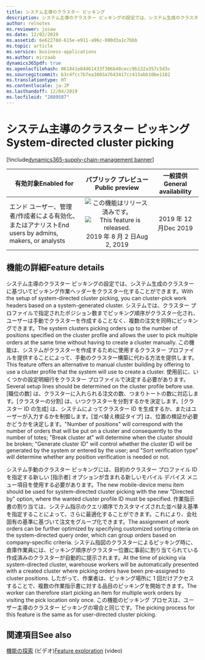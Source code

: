 ```yaml
---
title: システム主導のクラスター ピッキング
description: システム主導のクラスター ピッキングの設定では、システム生成のクラスターに基づいてピッキング作業ヘッダーをクラスター化することができます。
author: relnotes
ms.reviewer: josaw
ms.date: 12/02/2019
ms.assetid: 6e62278d-615e-e911-a96c-000d3a1c7bbb
ms.topic: article
ms.service: business-applications
ms.author: mirzaab
dynamics365pdf: true
ms.openlocfilehash: 061841e84d61433f306b40cecc9b132a357c5d3c
ms.sourcegitcommit: b3c4fcc7b7ea3803a7643417cc415abb10be1182
ms.translationtype: HT
ms.contentlocale: ja-JP
ms.lasthandoff: 12/04/2019
ms.locfileid: "2889587"
---
```

# <a name="system-directed-cluster-picking"></a><span data-ttu-id="b7efd-103">システム主導のクラスター ピッキング</span><span class="sxs-lookup"><span data-stu-id="b7efd-103">System-directed cluster picking</span></span>
[!include[dynamics365-supply-chain-management banner](../includes/dynamics365-supply-chain-management.md)]

| <span data-ttu-id="b7efd-104">有効対象</span><span class="sxs-lookup"><span data-stu-id="b7efd-104">Enabled for</span></span>    |  <span data-ttu-id="b7efd-105">パブリック プレビュー</span><span class="sxs-lookup"><span data-stu-id="b7efd-105">Public preview</span></span> | <span data-ttu-id="b7efd-106">一般提供</span><span class="sxs-lookup"><span data-stu-id="b7efd-106">General availability</span></span> | 
| ---------- | :----------: |:----------: |
|<span data-ttu-id="b7efd-107">エンド ユーザー、管理者/作成者による有効化、またはアナリスト</span><span class="sxs-lookup"><span data-stu-id="b7efd-107">End users by admins, makers, or analysts</span></span>|<span data-ttu-id="b7efd-108">![この機能はリリース済みです。](/dynamics365-release-plan/media/green-checkmark.png "この機能はリリース済みです。")</span><span class="sxs-lookup"><span data-stu-id="b7efd-108">![This feature is released.](/dynamics365-release-plan/media/green-checkmark.png "This feature is released.")</span></span> <span data-ttu-id="b7efd-109">2019 年 8 月 2 日</span><span class="sxs-lookup"><span data-stu-id="b7efd-109">Aug 2, 2019</span></span>| <span data-ttu-id="b7efd-110">2019 年 12 月</span><span class="sxs-lookup"><span data-stu-id="b7efd-110">Dec 2019</span></span>|






## <a name="feature-details"></a><span data-ttu-id="b7efd-111">機能の詳細</span><span class="sxs-lookup"><span data-stu-id="b7efd-111">Feature details</span></span>
<!--feature detail start -->
<span data-ttu-id="b7efd-112">システム主導のクラスター ピッキングの設定では、システム生成のクラスターに基づいてピッキング作業ヘッダーをクラスター化することができます。</span><span class="sxs-lookup"><span data-stu-id="b7efd-112">With the setup of system-directed cluster picking, you can cluster-pick work headers based on a system-generated cluster.</span></span> <span data-ttu-id="b7efd-113">システムでは、クラスター プロファイルで指定されたポジション数までピッキング順序がクラスター化され、ユーザーは手動でクラスターを作成することなく、複数の注文を同時にピッキングできます。</span><span class="sxs-lookup"><span data-stu-id="b7efd-113">The system clusters picking orders up to the number of positions specified on the cluster profile and allows the user to pick multiple orders at the same time without having to create a cluster manually.</span></span> <span data-ttu-id="b7efd-114">この機能は、システムがクラスターを作成するために使用するクラスター プロファイルを提供することによって、手動のクラスター構築に代わる方法を提供します。</span><span class="sxs-lookup"><span data-stu-id="b7efd-114">This feature offers an alternative to manual cluster building by offering to use a cluster profile that the system will use to create a cluster.</span></span> <span data-ttu-id="b7efd-115">使用前に、いくつかの設定明細行をクラスター プロファイルで決定する必要があります。</span><span class="sxs-lookup"><span data-stu-id="b7efd-115">Several setup lines should be determined on the cluster profile before use.</span></span> <span data-ttu-id="b7efd-116">[職位の数] は、クラスターに入れられる注文の数、つまりトートの数に対応します。[クラスターの分割] は、いつクラスターを分割するかを決定します。[クラスター ID の生成] は、システムによってクラスター ID を生成するか、またはユーザーが入力するかを制御します。[並べ替え検証タイプ] は、位置の検証が必要かどうかを決定します。</span><span class="sxs-lookup"><span data-stu-id="b7efd-116">"Number of positions" will correspond with the number of orders that will be put on a cluster and consequently to the number of totes; "Break cluster at" will determine when the cluster should be broken; "Generate cluster ID" will control whether the cluster ID will be generated by the system or entered by the user; and "Sort verification type" will determine whether any position verification is needed or not.</span></span> 

<span data-ttu-id="b7efd-117">システム手動のクラスター ピッキングには、目的のクラスター プロファイル ID を指定する新しい [指示者] オプションが含まれる新しいモバイル デバイス メニュー項目を使用する必要があります。</span><span class="sxs-lookup"><span data-stu-id="b7efd-117">The new mobile-device menu item should be used for system-directed cluster picking with the new "Directed by" option, where the wanted cluster profile ID must be specified.</span></span> <span data-ttu-id="b7efd-118">作業指示書の割り当ては、システム指示のクエリ順序でカスタマイズされた並べ替え基準を指定することによって、さらに最適化することができます。これにより、会社固有の基準に基づいて注文をグループ化できます。</span><span class="sxs-lookup"><span data-stu-id="b7efd-118">The assignment of work orders can be further optimized by specifying customized sorting criteria on the system-directed query order, which can group orders based on company-specific criteria.</span></span> <span data-ttu-id="b7efd-119">システム指図のクラスターによるピッキング時に、倉庫作業員には、ピッキング順序がクラスター位置に事前に割り当てられている作成済みのクラスターが自動的に提示されます。</span><span class="sxs-lookup"><span data-stu-id="b7efd-119">At the time of picking via system-directed cluster, warehouse workers will be automatically presented with a created cluster where picking orders have been pre-assigned to cluster positions.</span></span> <span data-ttu-id="b7efd-120">したがって、作業者は、ピッキング場所に 1 回だけアクセスすることで、複数の作業指示書に対する品目のピッキングを開始できます。</span><span class="sxs-lookup"><span data-stu-id="b7efd-120">The worker can therefore start picking an item for multiple work orders by visiting the pick location only once.</span></span> <span data-ttu-id="b7efd-121">この機能のピッキング プロセスは、ユーザー主導のクラスター ピッキングの場合と同じです。</span><span class="sxs-lookup"><span data-stu-id="b7efd-121">The picking process for this feature is the same as for user-directed cluster picking.</span></span>
<!--feature detail end -->










## <a name="see-also"></a><span data-ttu-id="b7efd-122">関連項目</span><span class="sxs-lookup"><span data-stu-id="b7efd-122">See also</span></span>
<span data-ttu-id="b7efd-123">[機能の探索](https://www.microsoft.com/videoplayer/embed/RE4f5az) (ビデオ)</span><span class="sxs-lookup"><span data-stu-id="b7efd-123">[Feature exploration](https://www.microsoft.com/videoplayer/embed/RE4f5az) (video)</span></span>
